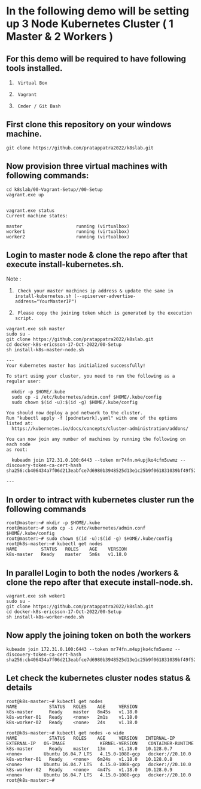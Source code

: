 # In the following demo will be setting up 3 Node Kubernetes Cluster ( 1 Master & 2 Workers )                                                                                                                    
                                                                                                                                                                                                                 
## For this demo will be required to have following tools installed.                                                                                                                                             
1.      Virtual Box                                                                                                                                                                                              
2.      Vagrant                                                                                                                                                                                                  
3.      Cmder / Git Bash                                                                                                                                                                                         
                                                                                                                                                                                                                 
## First clone this repository on your windows machine.                                                                                                                                                          
                                                                                                                                                                                                                 
```                                                                                                                                                                                                              
git clone https://github.com/pratappatra2022/k8slab.git                                                                                                                                                          
```                                                                                                                                                                                                              
                                                                                                                                                                                                                 
## Now provision three virtual machines with following commands:                                                                                                                                                 
                                                                                                                                                                                                                 
```                                                                                                                                                                                                              
cd k8slab/00-Vagrant-Setup//00-Setup                                                                                                                                                                             
vagrant.exe up                                                                                                                                                                                                   
                                                                                                                                                                                                                 
                                                                                                                                                                                                                 
vagrant.exe status                                                                                                                                                                                               
Current machine states:                                                                                                                                                                                          
                                                                                                                                                                                                                 
master                    running (virtualbox)                                                                                                                                                                   
worker1                   running (virtualbox)                                                                                                                                                                   
worker2                   running (virtualbox)                                                                                                                                                                   
```                                                                                                                                                                                                              
                                                                                                                                                                                                                 
## Login to master node & clone the repo after that execute install-kubernetes.sh.                                                                                                                               
                                                                                                                                                                                                                 
Note :                                                                                                                                                                                                           
                                                                                                                                                                                                                 
1.      Check your master machines ip address & update the same in install-kubernetes.sh (--apiserver-advertise-address="YourMasterIP")                                                                          
2.      Please copy the joining token which is generated by the execution script.                                                                                                                                
                                                                                                                                                                                                                 
```                                                                                                                                                                                                              
vagrant.exe ssh master                                                                                                                                                                                           
sudo su -                                                                                                                                                                                                        
git clone https://github.com/pratappatra2022/k8slab.git                                                                                                                                                          
cd docker-k8s-ericsson-17-Oct-2022/00-Setup                                                                                                                                                                      
sh install-k8s-master-node.sh                                                                                                                                                                                    
                                                                                                                                                                                                                 
---                                                                                                                                                                                                              
Your Kubernetes master has initialized successfully!                                                                                                                                                             
                                                                                                                                                                                                                 
To start using your cluster, you need to run the following as a regular user:                                                                                                                                    
                                                                                                                                                                                                                 
  mkdir -p $HOME/.kube                                                                                                                                                                                           
  sudo cp -i /etc/kubernetes/admin.conf $HOME/.kube/config                                                                                                                                                       
  sudo chown $(id -u):$(id -g) $HOME/.kube/config                                                                                                                                                                
                                                                                                                                                                                                                 
You should now deploy a pod network to the cluster.                                                                                                                                                              
Run "kubectl apply -f [podnetwork].yaml" with one of the options listed at:                                                                                                                                      
  https://kubernetes.io/docs/concepts/cluster-administration/addons/                                                                                                                                             
                                                                                                                                                                                                                 
You can now join any number of machines by running the following on each node                                                                                                                                    
as root:                                                                                                                                                                                                         
                                                                                                                                                                                                                 
  kubeadm join 172.31.0.100:6443 --token mr74fn.m4upjko4cfm5uwmz --discovery-token-ca-cert-hash sha256:cb406434a7f06d213eabfce7d6980b3948525d13e1c25b9f061831039bf49f52                                          
                                                                                                                                                                                                                 
---                                                                                                                                                                                                              
```                                                                                                                                                                                                              
## In order to intract with kubernetes cluster run the following commands                                                                                                                                        
```                                                                                                                                                                                                              
root@master:~# mkdir -p $HOME/.kube                                                                                                                                                                              
root@master:~# sudo cp -i /etc/kubernetes/admin.conf $HOME/.kube/config                                                                                                                                          
root@master:~# sudo chown $(id -u):$(id -g) $HOME/.kube/config                                                                                                                                                   
root@k8s-master:~# kubectl get nodes                                                                                                                                                                             
NAME         STATUS   ROLES    AGE    VERSION                                                                                                                                                                    
k8s-master   Ready    master   5m6s   v1.18.0                                                                                                                                                                    
```                                                                                                                                                                                                              
                                                                                                                                                                                                                 
                                                                                                                                                                                                                 
## In parallel Login to both the nodes /workers & clone the repo after that execute install-node.sh.                                                                                                             
                                                                                                                                                                                                                 
```                                                                                                                                                                                                              
vagrant.exe ssh woker1                                                                                                                                                                                           
sudo su -                                                                                                                                                                                                        
git clone https://github.com/pratappatra2022/k8slab.git                                                                                                                                                          
cd docker-k8s-ericsson-17-Oct-2022/00-Setup                                                                                                                                                                      
sh install-k8s-worker-node.sh                                                                                                                                                                                    
```                                                                                                                                                                                                              
                                                                                                                                                                                                                 
## Now apply the joining token on both the workers                                                                                                                                                               
```                                                                                                                                                                                                              
kubeadm join 172.31.0.100:6443 --token mr74fn.m4upjko4cfm5uwmz --discovery-token-ca-cert-hash sha256:cb406434a7f06d213eabfce7d6980b3948525d13e1c25b9f061831039bf49f52                                            
```                                                                                                                                                                                                              
                                                                                                                                                                                                                 
## Let check the kubernetes cluster nodes status & details                                                                                                                                                       
```                                                                                                                                                                                                              
root@k8s-master:~# kubectl get nodes                                                                                                                                                                             
NAME            STATUS   ROLES    AGE     VERSION                                                                                                                                                                
k8s-master      Ready    master   8m45s   v1.18.0                                                                                                                                                                
k8s-worker-01   Ready    <none>   2m1s    v1.18.0                                                                                                                                                                
k8s-worker-02   Ready    <none>   24s     v1.18.0                                                                                                                                                                
                                                                                                                                                                                                                 
root@k8s-master:~# kubectl get nodes -o wide                                                                                                                                                                     
NAME            STATUS   ROLES    AGE     VERSION   INTERNAL-IP   EXTERNAL-IP   OS-IMAGE             KERNEL-VERSION    CONTAINER-RUNTIME                                                                         
k8s-master      Ready    master   13m     v1.18.0   10.128.0.7    <none>        Ubuntu 16.04.7 LTS   4.15.0-1088-gcp   docker://20.10.0                                                                          
k8s-worker-01   Ready    <none>   6m24s   v1.18.0   10.128.0.8    <none>        Ubuntu 16.04.7 LTS   4.15.0-1088-gcp   docker://20.10.0                                                                          
k8s-worker-02   Ready    <none>   4m47s   v1.18.0   10.128.0.9    <none>        Ubuntu 16.04.7 LTS   4.15.0-1088-gcp   docker://20.10.0                                                                          
root@k8s-master:~#                                                                                                                                                                                               
                                                                                                                                                                                                                 
```                                                                                                                                                                                                              
                                                                                                                                                                                                                 
                                                                                                                                                                                                                 
